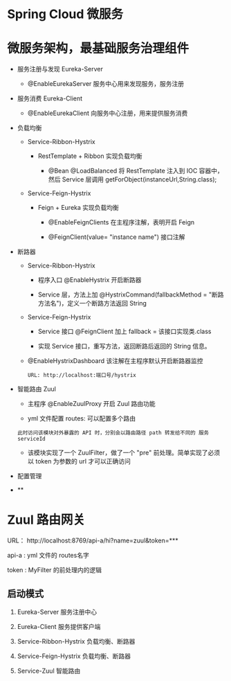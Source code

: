 # Spring Cloud 微服务

# 微服务架构，最基础服务治理组件

- 服务注册与发现  Eureka-Server

    - @EnableEurekaServer 服务中心用来发现服务，服务注册

- 服务消费  Eureka-Client

    - @EnableEurekaClient 向服务中心注册，用来提供服务消费

- 负载均衡

    - Service-Ribbon-Hystrix

         - RestTemplate + Ribbon 实现负载均衡

            - @Bean @LoadBalanced 将 RestTemplate 注入到 IOC 容器中，然后 Service 层调用 getForObject(instanceUrl,String.class);

    - Service-Feign-Hystrix

         - Feign + Eureka 实现负载均衡

            - @EnableFeignClients 在主程序注解，表明开启 Feign

            - @FeignClient(value= "instance name") 接口注解

- 断路器

    - Service-Ribbon-Hystrix

        - 程序入口 @EnableHystrix 开启断路器

        - Service 层，方法上加 @HystrixCommand(fallbackMethod = "断路方法名")，定义一个断路方法返回 String


    - Service-Feign-Hystrix

        - Service 接口  @FeignClient 加上 fallback = 该接口实现类.class

        - 实现 Service 接口，重写方法，返回断路后返回的 String 信息。

    - @EnableHystrixDashboard 该注解在主程序默认开启断路器监控

      `URL: http://localhost:端口号/hystrix`

- 智能路由 Zuul

    - 主程序 @EnableZuulProxy 开启 Zuul 路由功能

    - yml 文件配置 routes: 可以配置多个路由

    `此时访问该模块对外暴露的 API 时，分别会以路由路径 path 转发给不同的 服务 serviceId`

    - 该模块实现了一个 ZuulFilter，做了一个 "pre" 前处理。简单实现了必须以 token 为参数的 url 才可以正确访问

- 配置管理

- **

# Zuul 路由网关

URL： http://localhost:8769/api-a/hi?name=zuul&token=***

api-a : yml 文件的 routes名字

token : MyFilter 的前处理内的逻辑

## 启动模式

1. Eureka-Server 服务注册中心

2. Eureka-Client 服务提供客户端

3. Service-Ribbon-Hystrix 负载均衡、断路器

4. Service-Feign-Hystrix 负载均衡、断路器

5. Service-Zuul 智能路由
